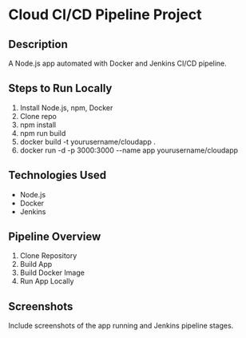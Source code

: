 # Cloud CI/CD Pipeline Project

## Description
A Node.js app automated with Docker and Jenkins CI/CD pipeline.

## Steps to Run Locally
1. Install Node.js, npm, Docker
2. Clone repo
3. npm install
4. npm run build
5. docker build -t yourusername/cloudapp .
6. docker run -d -p 3000:3000 --name app yourusername/cloudapp

## Technologies Used
- Node.js
- Docker
- Jenkins

## Pipeline Overview
1. Clone Repository
2. Build App
3. Build Docker Image
4. Run App Locally

## Screenshots
Include screenshots of the app running and Jenkins pipeline stages.
